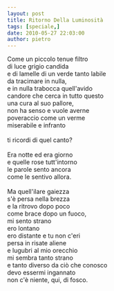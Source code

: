 ```yaml
---
layout: post
title: Ritorno Della Luminosità
tags: [speciale,]
date: 2010-05-27 22:03:00
author: pietro
---
```

Come un piccolo tenue filtro<br/>di luce grigio candida<br/>e di lamelle di un verde tanto labile<br/>da tracimare in nulla,<br/>e in nulla trabocca quell'avido<br/>candore che cerca in tutto questo<br/>una cura al suo pallore,<br/>non ha senso e vuole averne<br/>poveraccio come un verme<br/>miserabile e infranto<br/><br/>ti ricordi di quel canto?<br/><br/>Era notte ed era giorno<br/>e quelle rose tutt'intorno<br/>le parole sento ancora<br/>come le sentivo allora.<br/><br/>Ma quell'ilare gaiezza<br/>s'è persa nella brezza<br/>e la ritrovo dopo poco<br/>come brace dopo un fuoco,<br/>mi sento strano<br/>ero lontano<br/>ero distante e tu non c'eri<br/>persa in risate aliene<br/>e lugubri al mio orecchio<br/>mi sembra tanto strano<br/>e tanto diverso da ciò che conosco<br/>devo essermi ingannato<br/>non c'è niente, qui, di fosco.
